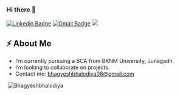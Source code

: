 ### Hi there 👋

[![Linkedin Badge](https://img.shields.io/badge/-BhagyeshBhalodiya-blue?style=flat-square&logo=Linkedin&logoColor=white&link=bhagyesh-bhalodiya-657388230/)](https://www.linkedin.com/in/bhagyesh-bhalodiya-657388230/) 
[![Gmail Badge](https://img.shields.io/badge/-bhagyeshbhalodiya08@gmail.com-c14438?style=flat-square&logo=Gmail&logoColor=white&link=mailto:bhagyeshbhalodiya08@gmail.com)](mailto:bhagyeshbhalodiya08@gmail.com)
![](https://komarev.com/ghpvc/?username=BhagyeshBhalodiya&style=flat-square)
## ⚡ About Me
-  I’m currently pursuing a BCA from BKNM University, Junagadh.
-  I’m looking to collaborate on projects.
-  Contact me: bhagyeshbhalodiya08@gmail.com
<img alt="" src="https://github-readme-stats.vercel.app/api?username=Bhagyeshbhalodiya&theme=dark&count_private=true&show_icons=truehow_icons=true&hide_border=true" />
<img  src="https://github-readme-stats.vercel.app/api/top-langs?username=Bhagyeshbhalodiya&theme=dark&show_icons=true&locale=en&layout=compact" alt="Bhagyeshbhalodiya"  />

